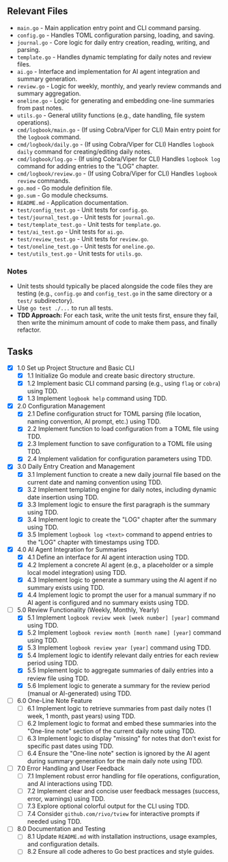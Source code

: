 ## Relevant Files

- `main.go` - Main application entry point and CLI command parsing.
- `config.go` - Handles TOML configuration parsing, loading, and saving.
- `journal.go` - Core logic for daily entry creation, reading, writing, and parsing.
- `template.go` - Handles dynamic templating for daily notes and review files.
- `ai.go` - Interface and implementation for AI agent integration and summary generation.
- `review.go` - Logic for weekly, monthly, and yearly review commands and summary aggregation.
- `oneline.go` - Logic for generating and embedding one-line summaries from past notes.
- `utils.go` - General utility functions (e.g., date handling, file system operations).
- `cmd/logbook/main.go` - (If using Cobra/Viper for CLI) Main entry point for the `logbook` command.
- `cmd/logbook/daily.go` - (If using Cobra/Viper for CLI) Handles `logbook daily` command for creating/editing daily notes.
- `cmd/logbook/log.go` - (If using Cobra/Viper for CLI) Handles `logbook log` command for adding entries to the "LOG" chapter.
- `cmd/logbook/review.go` - (If using Cobra/Viper for CLI) Handles `logbook review` commands.
- `go.mod` - Go module definition file.
- `go.sum` - Go module checksums.
- `README.md` - Application documentation.
- `test/config_test.go` - Unit tests for `config.go`.
- `test/journal_test.go` - Unit tests for `journal.go`.
- `test/template_test.go` - Unit tests for `template.go`.
- `test/ai_test.go` - Unit tests for `ai.go`.
- `test/review_test.go` - Unit tests for `review.go`.
- `test/oneline_test.go` - Unit tests for `oneline.go`.
- `test/utils_test.go` - Unit tests for `utils.go`.

### Notes

- Unit tests should typically be placed alongside the code files they are testing (e.g., `config.go` and `config_test.go` in the same directory or a `test/` subdirectory).
- Use `go test ./...` to run all tests.
- **TDD Approach:** For each task, write the unit tests first, ensure they fail, then write the minimum amount of code to make them pass, and finally refactor.

## Tasks

- [x] 1.0 Set up Project Structure and Basic CLI
  - [x] 1.1 Initialize Go module and create basic directory structure.
  - [x] 1.2 Implement basic CLI command parsing (e.g., using `flag` or `cobra`) using TDD.
  - [x] 1.3 Implement `logbook help` command using TDD.
- [x] 2.0 Configuration Management
  - [x] 2.1 Define configuration struct for TOML parsing (file location, naming convention, AI prompt, etc.) using TDD.
  - [x] 2.2 Implement function to load configuration from a TOML file using TDD.
  - [x] 2.3 Implement function to save configuration to a TOML file using TDD.
  - [x] 2.4 Implement validation for configuration parameters using TDD.
- [x] 3.0 Daily Entry Creation and Management
  - [x] 3.1 Implement function to create a new daily journal file based on the current date and naming convention using TDD.
  - [x] 3.2 Implement templating engine for daily notes, including dynamic date insertion using TDD.
  - [x] 3.3 Implement logic to ensure the first paragraph is the summary using TDD.
  - [x] 3.4 Implement logic to create the "LOG" chapter after the summary using TDD.
  - [x] 3.5 Implement `logbook log <text>` command to append entries to the "LOG" chapter with timestamps using TDD.
- [x] 4.0 AI Agent Integration for Summaries
  - [x] 4.1 Define an interface for AI agent interaction using TDD.
  - [x] 4.2 Implement a concrete AI agent (e.g., a placeholder or a simple local model integration) using TDD.
  - [x] 4.3 Implement logic to generate a summary using the AI agent if no summary exists using TDD.
  - [x] 4.4 Implement logic to prompt the user for a manual summary if no AI agent is configured and no summary exists using TDD.
- [ ] 5.0 Review Functionality (Weekly, Monthly, Yearly)
  - [x] 5.1 Implement `logbook review week [week number] [year]` command using TDD.
  - [x] 5.2 Implement `logbook review month [month name] [year]` command using TDD.
  - [x] 5.3 Implement `logbook review year [year]` command using TDD.
  - [x] 5.4 Implement logic to identify relevant daily entries for each review period using TDD.
  - [x] 5.5 Implement logic to aggregate summaries of daily entries into a review file using TDD.
  - [x] 5.6 Implement logic to generate a summary for the review period (manual or AI-generated) using TDD.
- [ ] 6.0 One-Line Note Feature
  - [ ] 6.1 Implement logic to retrieve summaries from past daily notes (1 week, 1 month, past years) using TDD.
  - [ ] 6.2 Implement logic to format and embed these summaries into the "One-line note" section of the current daily note using TDD.
  - [ ] 6.3 Implement logic to display "missing" for notes that don't exist for specific past dates using TDD.
  - [ ] 6.4 Ensure the "One-line note" section is ignored by the AI agent during summary generation for the main daily note using TDD.
- [ ] 7.0 Error Handling and User Feedback
  - [ ] 7.1 Implement robust error handling for file operations, configuration, and AI interactions using TDD.
  - [ ] 7.2 Implement clear and concise user feedback messages (success, error, warnings) using TDD.
  - [ ] 7.3 Explore optional colorful output for the CLI using TDD.
  - [ ] 7.4 Consider `github.com/rivo/tview` for interactive prompts if needed using TDD.
- [ ] 8.0 Documentation and Testing
  - [ ] 8.1 Update `README.md` with installation instructions, usage examples, and configuration details.
  - [ ] 8.2 Ensure all code adheres to Go best practices and style guides.
